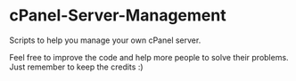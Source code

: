 # cPanel-Server-Management
Scripts to help you manage your own cPanel server.

Feel free to improve the code and help more people to solve their problems. Just remember to keep the credits :)
